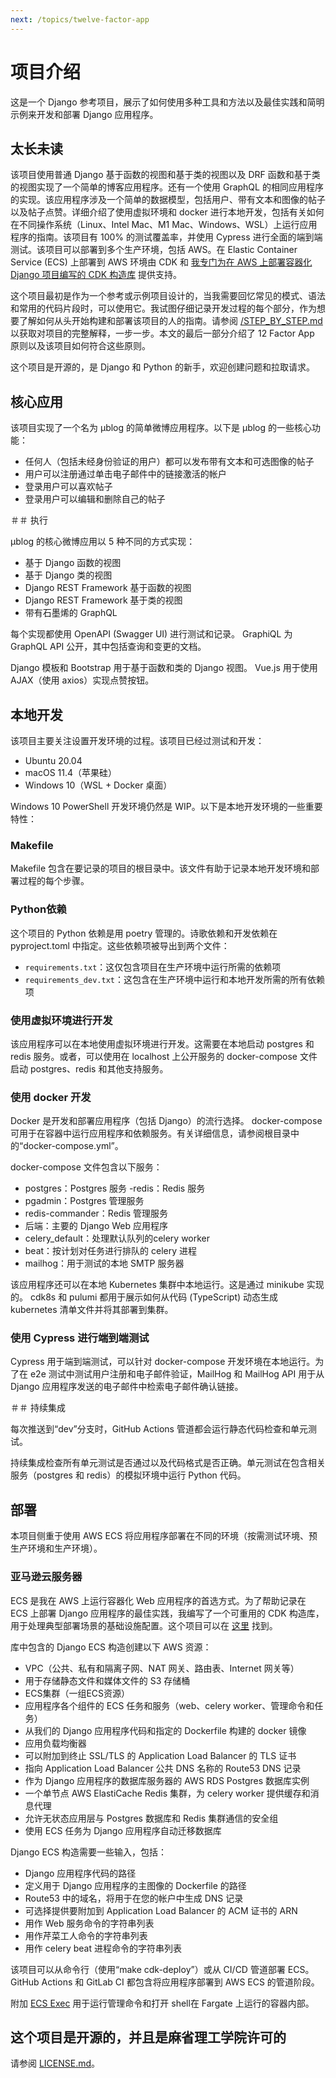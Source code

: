 ```yaml
---
next: /topics/twelve-factor-app
---
```


# 项目介绍

这是一个 Django 参考项目，展示了如何使用多种工具和方法以及最佳实践和简明示例来开发和部署 Django 应用程序。

## 太长未读

该项目使用普通 Django 基于函数的视图和基于类的视图以及 DRF 函数和基于类的视图实现了一个简单的博客应用程序。还有一个使用 GraphQL 的相同应用程序的实现。该应用程序涉及一个简单的数据模型，包括用户、带有文本和图像的帖子以及帖子点赞。详细介绍了使用虚拟环境和 docker 进行本地开发，包括有关如何在不同操作系统（Linux、Intel Mac、M1 Mac、Windows、WSL）上运行应用程序的指南。该项目有 100% 的测试覆盖率，并使用 Cypress 进行全面的端到端测试。该项目可以部署到多个生产环境，包括 AWS。在 Elastic Container Service (ECS) 上部署到 AWS 环境由 CDK 和 [我专门为在 AWS 上部署容器化 Django 项目编写的 CDK 构造库](https://github.com/briancaffey/django-cdk) 提供支持。

这个项目最初是作为一个参考或示例项目设计的，当我需要回忆常见的模式、语法和常用的代码片段时，可以使用它。我试图仔细记录开发过程的每个部分，作为想要了解如何从头开始构建和部署该项目的人的指南。请参阅 [/STEP_BY_STEP.md](STEP_BY_STEP.md) 以获取对项目的完整解释，一步一步。本文的最后一部分介绍了 12 Factor App 原则以及该项目如何符合这些原则。

这个项目是开源的，是 Django 和 Python 的新手，欢迎创建问题和拉取请求。

## 核心应用

该项目实现了一个名为 μblog 的简单微博应用程序。以下是 μblog 的一些核心功能：

- 任何人（包括未经身份验证的用户）都可以发布带有文本和可选图像的帖子
- 用户可以注册通过单击电子邮件中的链接激活的帐户
- 登录用户可以喜欢帖子
- 登录用户可以编辑和删除自己的帖子

＃＃ 执行

μblog 的核心微博应用以 5 种不同的方式实现：

- 基于 Django 函数的视图
- 基于 Django 类的视图
- Django REST Framework 基于函数的视图
- Django REST Framework 基于类的视图
- 带有石墨烯的 GraphQL

每个实现都使用 OpenAPI (Swagger UI) 进行测试和记录。 GraphiQL 为 GraphQL API 公开，其中包括查询和变更的文档。

Django 模板和 Bootstrap 用于基于函数和类的 Django 视图。 Vue.js 用于使用 AJAX（使用 axios）实现点赞按钮。

## 本地开发

该项目主要关注设置开发环境的过程。该项目已经过测试和开发：

- Ubuntu 20.04
- macOS 11.4（苹果硅）
- Windows 10（WSL + Docker 桌面）

Windows 10 PowerShell 开发环境仍然是 WIP。以下是本地开发环境的一些重要特性：

### Makefile

Makefile 包含在要记录的项目的根目录中。该文件有助于记录本地开发环境和部署过程的每个步骤。

### Python依赖

这个项目的 Python 依赖是用 poetry 管理的。诗歌依赖和开发依赖在 pyproject.toml 中指定。这些依赖项被导出到两个文件：

- `requirements.txt`：这仅包含项目在生产环境中运行所需的依赖项
- `requirements_dev.txt`：这包含在生产环境中运行和本地开发所需的所有依赖项

### 使用虚拟环境进行开发

该应用程序可以在本地使用虚拟环境进行开发。这需要在本地启动 postgres 和 redis 服务。或者，可以使用在 localhost 上公开服务的 docker-compose 文件启动 postgres、redis 和其他支持服务。

### 使用 docker 开发

Docker 是开发和部署应用程序（包括 Django）的流行选择。 docker-compose 可用于在容器中运行应用程序和依赖服务。有关详细信息，请参阅根目录中的“docker-compose.yml”。

docker-compose 文件包含以下服务：

- postgres：Postgres 服务
-redis：Redis 服务
- pgadmin：Postgres 管理服务
- redis-commander：Redis 管理服务
- 后端：主要的 Django Web 应用程序
- celery_default：处理默认队列的celery worker
- beat：按计划对任务进行排队的 celery 进程
- mailhog：用于测试的本地 SMTP 服务器

该应用程序还可以在本地 Kubernetes 集群中本地运行。这是通过 minikube 实现的。 cdk8s 和 pulumi 都用于展示如何从代码 (TypeScript) 动态生成 kubernetes 清单文件并将其部署到集群。

### 使用 Cypress 进行端到端测试

Cypress 用于端到端测试，可以针对 docker-compose 开发环境在本地运行。为了在 e2e 测试中测试用户注册和电子邮件验证，MailHog 和 MailHog API 用于从 Django 应用程序发送的电子邮件中检索电子邮件确认链接。

＃＃ 持续集成

每次推送到“dev”分支时，GitHub Actions 管道都会运行静态代码检查和单元测试。

持续集成检查所有单元测试是否通过以及代码格式是否正确。单元测试在包含相关服务（postgres 和 redis）的模拟环境中运行 Python 代码。

## 部署

本项目侧重于使用 AWS ECS 将应用程序部署在不同的环境（按需测试环境、预生产环境和生产环境）。

### 亚马逊云服务器

ECS 是我在 AWS 上运行容器化 Web 应用程序的首选方式。为了帮助记录在 ECS 上部署 Django 应用程序的最佳实践，我编写了一个可重用的 CDK 构造库，用于处理典型部署场景的基础设施配置。这个项目可以在 [这里](https://github.com/briancaffey/django-cdk) 找到。

库中包含的 Django ECS 构造创建以下 AWS 资源：

- VPC（公共、私有和隔离子网、NAT 网关、路由表、Internet 网关等）
- 用于存储静态文件和媒体文件的 S3 存储桶
- ECS集群（一组ECS资源）
- 应用程序各个组件的 ECS 任务和服务（web、celery worker、管理命令和任务）
- 从我们的 Django 应用程序代码和指定的 Dockerfile 构建的 docker 镜像
- 应用负载均衡器
- 可以附加到终止 SSL/TLS 的 Application Load Balancer 的 TLS 证书
- 指向 Application Load Balancer 公共 DNS 名称的 Route53 DNS 记录
- 作为 Django 应用程序的数据库服务器的 AWS RDS Postgres 数据库实例
- 一个单节点 AWS ElastiCache Redis 集群，为 celery worker 提供缓存和消息代理
- 允许无状态应用层与 Postgres 数据库和 Redis 集群通信的安全组
- 使用 ECS 任务为 Django 应用程序自动迁移数据库

Django ECS 构造需要一些输入，包括：

- Django 应用程序代码的路径
- 定义用于 Django 应用程序的主图像的 Dockerfile 的路径
- Route53 中的域名，将用于在您的帐户中生成 DNS 记录
- 可选择提供要附加到 Application Load Balancer 的 ACM 证书的 ARN
- 用作 Web 服务命令的字符串列表
- 用作芹菜工人命令的字符串列表
- 用作 celery beat 进程命令的字符串列表


该项目可以从命令行（使用“make cdk-deploy”）或从 CI/CD 管道部署 ECS。 GitHub Actions 和 GitLab CI 都包含将应用程序部署到 AWS ECS 的管道阶段。

附加 [ECS Exec](https://aws.amazon.com/blogs/containers/new-using-amazon-ecs-exec-access-your-containers-fargate-ec2/) 用于运行管理命令和打开 shell在 Fargate 上运行的容器内部。

## 这个项目是开源的，并且是麻省理工学院许可的

请参阅 [LICENSE.md](https://github.com/briancaffey/django-step-by-step/blob/main/LICENSE.md)。
